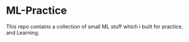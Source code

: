 # ML-Practice
This repo contains a collection of small ML stuff which i built for practice, and Learning.
